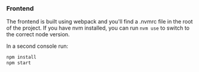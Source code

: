 ### Frontend

The frontend is built using webpack and you'll find a .nvmrc file in the root of the project.
If you have nvm installed, you can run `nvm use` to switch to the correct node version.

In a second console run:

```bash
npm install
npm start
```
